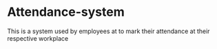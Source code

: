 # Attendance-system
This is a system used by employees at to mark their attendance at their respective workplace
